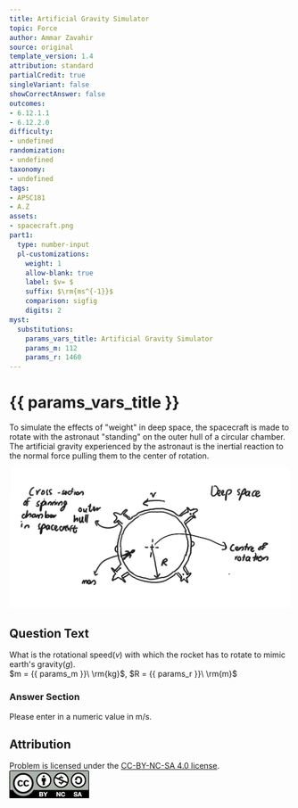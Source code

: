 ```yaml
---
title: Artificial Gravity Simulator
topic: Force
author: Ammar Zavahir
source: original
template_version: 1.4
attribution: standard
partialCredit: true
singleVariant: false
showCorrectAnswer: false
outcomes:
- 6.12.1.1
- 6.12.2.0
difficulty:
- undefined
randomization:
- undefined
taxonomy:
- undefined
tags:
- APSC181
- A.Z
assets:
- spacecraft.png
part1:
  type: number-input
  pl-customizations:
    weight: 1
    allow-blank: true
    label: $v= $
    suffix: $\rm{ms^{-1}}$
    comparison: sigfig
    digits: 2
myst:
  substitutions:
    params_vars_title: Artificial Gravity Simulator
    params_m: 112
    params_r: 1460
---
```

# {{ params_vars_title }}
To simulate the effects of "weight" in deep space, the spacecraft is made to rotate with the astronaut "standing" on the outer hull of a circular chamber. The artificial gravity experienced by the astronaut is the inertial reaction to the normal force pulling them to the center of rotation.

<img src="spacecraft.png" width=600>

## Question Text

What is the rotational speed($v$) with which the rocket has to rotate to mimic earth's gravity($g$).<br>
$m = {{ params_m }}\ \rm{kg}$, $R = {{ params_r }}\ \rm{m}$

### Answer Section

Please enter in a numeric value in m/s.

## Attribution

Problem is licensed under the [CC-BY-NC-SA 4.0 license](https://creativecommons.org/licenses/by-nc-sa/4.0/).<br> ![The Creative Commons 4.0 license requiring attribution-BY, non-commercial-NC, and share-alike-SA license.](https://raw.githubusercontent.com/firasm/bits/master/by-nc-sa.png)